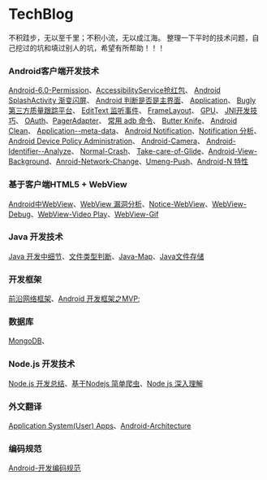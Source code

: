 # TechBlog
不积跬步，无以至千里；不积小流，无以成江海。
整理一下平时的技术问题，自己挖过的坑和填过别人的坑，希望有所帮助！！！
### Android客户端开发技术
[Android-6.0-Permission](https://github.com/litonghui/Android-/wiki/Android-6.0-Permission)、[AccessibilityService抢红包](https://github.com/litonghui/Android-/wiki/AccessibilityService)、
[Android SplashActivity 渐变闪屏](https://github.com/litonghui/Android-/wiki/AlphaAnimation)、
[Android 判断是否是主界面](https://github.com/litonghui/Android-/wiki/Android-%E5%88%A4%E6%96%AD%E6%98%AF%E5%90%A6%E6%98%AF%E4%B8%BB%E7%95%8C%E9%9D%A2)、
[Application](https://github.com/litonghui/Android-/wiki/Application)、
[Bugly 第三方质量跟踪平台](https://github.com/litonghui/Android-/wiki/Bugly-%E7%AC%AC%E4%B8%89%E6%96%B9%E8%B4%A8%E9%87%8F%E8%B7%9F%E8%B8%AA%E5%B9%B3%E5%8F%B0)、
[EditText 监听事件](https://github.com/litonghui/Android-/wiki/EditText-%E7%9B%91%E5%90%AC%E4%BA%8B%E4%BB%B6)、
[FrameLayout](https://github.com/litonghui/Android-/wiki/FrameLayout)、
[GPU](https://github.com/litonghui/Android-/wiki/GPU)、
[JNI开发技巧](https://github.com/litonghui/Android-/wiki/JNI%E5%BC%80%E5%8F%91%E6%8A%80%E5%B7%A7)、
[OAuth](https://github.com/litonghui/Android-/wiki/OAuth)、[PagerAdapter](https://github.com/litonghui/Android-/wiki/PagerAdapter)、
[常用 adb 命令](https://github.com/litonghui/Android-/wiki/Frequently-use-adb)、
[Butter Knife](https://github.com/litonghui/Android-/wiki/Butter-Knife)、
[Android Clean](https://github.com/litonghui/Android-/wiki/Android-Clean)、
[Application--meta-data](https://github.com/litonghui/Android-/wiki/Application--meta-data)、
[Android Notification](https://github.com/litonghui/TechBlog/wiki/Android-Notification)、[Notification 分析]()、[Android Device Policy Administration](https://github.com/litonghui/TechBlog/wiki/Android-Device-Policy-Administration)、
[Android-Camera](https://github.com/litonghui/TechBlog/wiki/Android-Camera)、
[Android-Identifier--Analyze](https://github.com/litonghui/TechBlog/wiki/Android-Identifier--Analyze)、
[Normal-Crash](https://github.com/litonghui/TechBlog/wiki/Normal-Crash)、
[Take-care-of-Glide](https://github.com/litonghui/TechBlog/wiki/Take-care-of-Glide)、[Android-View-Background](https://github.com/litonghui/TechBlog/wiki/Android-View-Background)、[Anroid-Network-Change](https://github.com/litonghui/TechBlog/wiki/Anroid-Network-Change)、[Umeng-Push](https://github.com/litonghui/TechBlog/wiki/Umeng-Push)、[Android-N 特性](https://github.com/litonghui/TechBlog/wiki/Android-N-%E6%96%87%E4%BB%B6%E5%88%86%E4%BA%AB)
### 基于客户端HTML5 + WebView
[Android中WebView](https://github.com/litonghui/TechBlog/wiki/Android%E4%B8%ADWebView)、[WebView 漏洞分析](https://github.com/litonghui/TechBlog/wiki/WebView-%E6%BC%8F%E6%B4%9E%E5%88%86%E6%9E%90)、[Notice-WebView](https://github.com/litonghui/TechBlog/wiki/Notice-WebView)、[WebView-Debug](https://github.com/litonghui/TechBlog/wiki/WebView-Debug)、[WebView-Video Play](https://github.com/litonghui/TechBlog/wiki/WebView-Video-Play)、[WebView-Gif](https://github.com/litonghui/TechBlog/wiki/WebView-Gif)
### Java 开发技术
[Java 开发中细节](https://github.com/litonghui/TechBlog/wiki/Java-%E5%BC%80%E5%8F%91%E4%B8%AD%E7%BB%86%E8%8A%82)、[文件类型判断](https://github.com/litonghui/TechBlog/wiki/%E6%96%87%E4%BB%B6%E5%A4%B4%E9%83%A8%E4%B8%A4%E4%B8%AA%E5%AD%97%E8%8A%82%E5%88%A4%E6%96%AD%E6%96%87%E4%BB%B6%E7%B1%BB%E5%9E%8B)、[Java-Map](https://github.com/litonghui/TechBlog/wiki/Java-%E5%BC%80%E5%8F%91%E4%B9%8BMap)、[Java文件存储](https://github.com/litonghui/TechBlog/wiki/Java--%E6%96%87%E4%BB%B6%E6%8B%B7%E8%B4%9D)
### 开发框架
[前沿网络框架]()、[Android 开发框架之MVP]();
### 数据库
[MongoDB](https://github.com/litonghui/TechBlog/wiki/MongoDB-%E6%93%8D%E4%BD%9C)、
### Node.js 开发技术
[Node.js 开发总结](https://github.com/litonghui/TechBlog/wiki/Node-js-%E5%AD%A6%E4%B9%A0%E6%80%BB%E7%BB%93)、[基于Nodejs 简单爬虫](https://github.com/litonghui/TechBlog/wiki/%E5%9F%BA%E4%BA%8ENodejs-%E7%88%AC%E8%99%AB%E4%BB%8B%E7%BB%8D)、[Node js 深入理解](https://github.com/litonghui/TechBlog/wiki/Node-js-%E6%B7%B1%E5%85%A5%E7%90%86%E8%A7%A3)
### 外文翻译
[Application System(User) Apps](https://github.com/litonghui/TechBlog/wiki/Android-%E5%A4%96%E6%96%87%E7%BF%BB%E8%AF%91%EF%BC%9AApplication%E3%80%81System(User)-Apps)、[Android-Architecture](https://github.com/litonghui/TechBlog/wiki/Android-Architecture)
### 编码规范
[Android-开发编码规范](https://github.com/litonghui/TechBlog/wiki/Android-%E5%BC%80%E5%8F%91%E7%BC%96%E7%A0%81%E8%A7%84%E8%8C%83)
